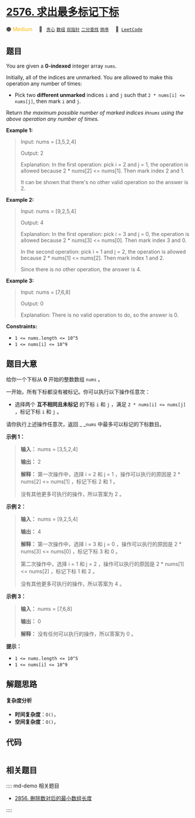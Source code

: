 # [2576. 求出最多标记下标](https://leetcode.com/problems/find-the-maximum-number-of-marked-indices)

🟠 <font color=#ffb800>Medium</font>&emsp; 🔖&ensp; [`贪心`](/leetcode/outline/tag/greedy.md) [`数组`](/leetcode/outline/tag/array.md) [`双指针`](/leetcode/outline/tag/two-pointers.md) [`二分查找`](/leetcode/outline/tag/binary-search.md) [`排序`](/leetcode/outline/tag/sorting.md)&emsp; 🔗&ensp;[`LeetCode`](https://leetcode.com/problems/find-the-maximum-number-of-marked-indices)


## 题目

You are given a **0-indexed** integer array `nums`.

Initially, all of the indices are unmarked. You are allowed to make this
operation any number of times:

  * Pick two **different unmarked** indices `i` and `j` such that `2 * nums[i] <= nums[j]`, then mark `i` and `j`.

Return _the maximum possible number of marked indices in`nums` using the above
operation any number of times_.



**Example 1:**

> Input: nums = [3,5,2,4]
> 
> Output: 2
> 
> Explanation: In the first operation: pick i = 2 and j = 1, the operation is allowed because 2 * nums[2] <= nums[1]. Then mark index 2 and 1.
> 
> It can be shown that there's no other valid operation so the answer is 2.

**Example 2:**

> Input: nums = [9,2,5,4]
> 
> Output: 4
> 
> Explanation: In the first operation: pick i = 3 and j = 0, the operation is allowed because 2 * nums[3] <= nums[0]. Then mark index 3 and 0.
> 
> In the second operation: pick i = 1 and j = 2, the operation is allowed because 2 * nums[1] <= nums[2]. Then mark index 1 and 2.
> 
> Since there is no other operation, the answer is 4.

**Example 3:**

> Input: nums = [7,6,8]
> 
> Output: 0
> 
> Explanation: There is no valid operation to do, so the answer is 0.
> 
> 

**Constraints:**

  * `1 <= nums.length <= 10^5`
  * `1 <= nums[i] <= 10^9`




## 题目大意

给你一个下标从 **0**  开始的整数数组 `nums` 。

一开始，所有下标都没有被标记。你可以执行以下操作任意次：

  * 选择两个 **互不相同且未标记**  的下标 `i` 和 `j` ，满足 `2 * nums[i] <= nums[j]` ，标记下标 `i` 和 `j` 。

请你执行上述操作任意次，返回 _ _`nums` 中最多可以标记的下标数目。



**示例 1：**

> 
> 
> 
> 
> 
> **输入：** nums = [3,5,2,4]
> 
> **输出：** 2
> 
> **解释：** 第一次操作中，选择 i = 2 和 j = 1 ，操作可以执行的原因是 2 * nums[2] <= nums[1] ，标记下标 2 和 1 。
> 
> 没有其他更多可执行的操作，所以答案为 2 。
> 
> 

**示例 2：**

> 
> 
> 
> 
> 
> **输入：** nums = [9,2,5,4]
> 
> **输出：** 4
> 
> **解释：** 第一次操作中，选择 i = 3 和 j = 0 ，操作可以执行的原因是 2 * nums[3] <= nums[0] ，标记下标 3 和 0 。
> 
> 第二次操作中，选择 i = 1 和 j = 2 ，操作可以执行的原因是 2 * nums[1] <= nums[2] ，标记下标 1 和 2 。
> 
> 没有其他更多可执行的操作，所以答案为 4 。
> 
> 

**示例 3：**

> 
> 
> 
> 
> 
> **输入：** nums = [7,6,8]
> 
> **输出：** 0
> 
> **解释：** 没有任何可以执行的操作，所以答案为 0 。
> 
> 



**提示：**

  * `1 <= nums.length <= 10^5`
  * `1 <= nums[i] <= 10^9`


## 解题思路

#### 复杂度分析

- **时间复杂度**：`O()`，
- **空间复杂度**：`O()`，

## 代码

```javascript

```

## 相关题目

:::: md-demo 相关题目
- [2856. 删除数对后的最小数组长度](https://leetcode.com/problems/minimum-array-length-after-pair-removals)

::::
